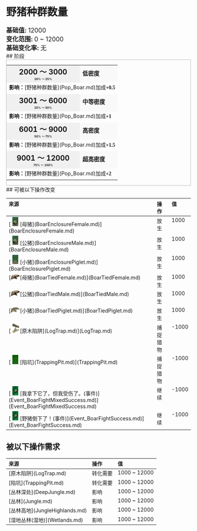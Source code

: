 # 野猪种群数量  
  
<div style="font-size:1.2em"><b>基础值: </b> 12000 </div>  
<div style="font-size:1.2em"><b>变化范围: </b> 0 ~ 12000 </div>  
<div style="font-size:1.2em"><b>基础变化率: </b> 无 </div>  
## 阶段  
<div  style="border:1px solid #BBB"><table><tr style="height:2em;"><td style="background-color:#F0F0F0;text-align:center;width:180px;font-size:1.4em;font-weight:bold;vertical-align:middle;"><div>2000 ～ 3000<div><div style="font-size:0.4em">16% ～ 25%</div></td><td colspan=2 style="font-size:1.1em;vertical-align:middle;background-color:#F9F9F9;"><div><b>低密度</b></div><div style="font-size:0.8em;padding-top:4px;"></div></td></tr><tr><td colspan=2><b>影响：</b>[野猪种群数量](Pop_Boar.md)加成<span style="font-family:ui-monospace"><b>+0.5</b></span></td></tr><tr><td colspan=2></td></tr><tr style="height:2em;"><td style="background-color:#F0F0F0;text-align:center;width:180px;font-size:1.4em;font-weight:bold;vertical-align:middle;"><div>3001 ～ 6000<div><div style="font-size:0.4em">25% ～ 50%</div></td><td colspan=2 style="font-size:1.1em;vertical-align:middle;background-color:#F9F9F9;"><div><b>中等密度</b></div><div style="font-size:0.8em;padding-top:4px;"></div></td></tr><tr><td colspan=2><b>影响：</b>[野猪种群数量](Pop_Boar.md)加成<span style="font-family:ui-monospace"><b>+1</b></span></td></tr><tr><td colspan=2></td></tr><tr style="height:2em;"><td style="background-color:#F0F0F0;text-align:center;width:180px;font-size:1.4em;font-weight:bold;vertical-align:middle;"><div>6001 ～ 9000<div><div style="font-size:0.4em">50% ～ 75%</div></td><td colspan=2 style="font-size:1.1em;vertical-align:middle;background-color:#F9F9F9;"><div><b>高密度</b></div><div style="font-size:0.8em;padding-top:4px;"></div></td></tr><tr><td colspan=2><b>影响：</b>[野猪种群数量](Pop_Boar.md)加成<span style="font-family:ui-monospace"><b>+1.5</b></span></td></tr><tr><td colspan=2></td></tr><tr style="height:2em;"><td style="background-color:#F0F0F0;text-align:center;width:180px;font-size:1.4em;font-weight:bold;vertical-align:middle;"><div>9001 ～ 12000<div><div style="font-size:0.4em">75% ～ 100%</div></td><td colspan=2 style="font-size:1.1em;vertical-align:middle;background-color:#F9F9F9;"><div><b>超高密度</b></div><div style="font-size:0.8em;padding-top:4px;"></div></td></tr><tr><td colspan=2><b>影响：</b>[野猪种群数量](Pop_Boar.md)加成<span style="font-family:ui-monospace"><b>+2</b></span></td></tr><tr><td colspan=2></td></tr></table></div>  
## 可被以下操作改变  
<style>
        .table3114 th,td{
            text-align:left;
            vertical-align:top;
        }
        </style><table class="table table-bordered table3114" data-toggle="table"  ><thead style=""><tr ><th  style=""  >来源</th><th  style=""  >操作</th><th  style=""  data-sortable="true"  >值</th></tr></thead><tr ><td  style=""  >[<div style="width:25px;display:inline-block;text-align:center"><img decoding="async" src="../wiki/Sprite/BoarEnclosureFemale.png" href="a.md" style="max-width:25px;max-height:25px;"></div>[母猪](BoarEnclosureFemale.md)](BoarEnclosureFemale.md)</td><td  style=""  >放生</td><td  style=""  >1000</td></tr><tr ><td  style=""  >[<div style="width:25px;display:inline-block;text-align:center"><img decoding="async" src="../wiki/Sprite/BoarEnclosureMale.png" href="a.md" style="max-width:25px;max-height:25px;"></div>[公猪](BoarEnclosureMale.md)](BoarEnclosureMale.md)</td><td  style=""  >放生</td><td  style=""  >1000</td></tr><tr ><td  style=""  >[<div style="width:25px;display:inline-block;text-align:center"><img decoding="async" src="../wiki/Sprite/Piglet.png" href="a.md" style="max-width:25px;max-height:25px;"></div>[小猪](BoarEnclosurePiglet.md)](BoarEnclosurePiglet.md)</td><td  style=""  >放生</td><td  style=""  >1000</td></tr><tr ><td  style=""  >[<div style="width:25px;display:inline-block;text-align:center"><img decoding="async" src="../wiki/Sprite/BoarFemaleTied.png" href="a.md" style="max-width:25px;max-height:25px;"></div>[母猪](BoarTiedFemale.md)](BoarTiedFemale.md)</td><td  style=""  >放生</td><td  style=""  >1000</td></tr><tr ><td  style=""  >[<div style="width:25px;display:inline-block;text-align:center"><img decoding="async" src="../wiki/Sprite/BoarMaleTied.png" href="a.md" style="max-width:25px;max-height:25px;"></div>[公猪](BoarTiedMale.md)](BoarTiedMale.md)</td><td  style=""  >放生</td><td  style=""  >1000</td></tr><tr ><td  style=""  >[<div style="width:25px;display:inline-block;text-align:center"><img decoding="async" src="../wiki/Sprite/BoarPigletTied.png" href="a.md" style="max-width:25px;max-height:25px;"></div>[小猪](BoarTiedPiglet.md)](BoarTiedPiglet.md)</td><td  style=""  >放生</td><td  style=""  >1000</td></tr><tr ><td  style=""  >[<div style="width:25px;display:inline-block;text-align:center"><img decoding="async" src="../wiki/Sprite/LogTrap.png" href="a.md" style="max-width:25px;max-height:25px;"></div>[原木陷阱](LogTrap.md)](LogTrap.md)</td><td  style=""  >捕捉猎物</td><td  style=""  >-1000</td></tr><tr ><td  style=""  >[<div style="width:25px;display:inline-block;text-align:center"><img decoding="async" src="../wiki/Sprite/TrappingPit.png" href="a.md" style="max-width:25px;max-height:25px;"></div>[陷坑](TrappingPit.md)](TrappingPit.md)</td><td  style=""  >捕捉猎物</td><td  style=""  >-1000</td></tr><tr ><td  style=""  >[<div style="width:25px;display:inline-block;text-align:center"><img decoding="async" src="../wiki/Sprite/BoarEvent.png" href="a.md" style="max-width:25px;max-height:25px;"></div>[我拿下它了，但我受伤了。(事件)](Event_BoarFightMixedSuccess.md)](Event_BoarFightMixedSuccess.md)</td><td  style=""  >继续</td><td  style=""  >-1000</td></tr><tr ><td  style=""  >[<div style="width:25px;display:inline-block;text-align:center"><img decoding="async" src="../wiki/Sprite/BoarEvent.png" href="a.md" style="max-width:25px;max-height:25px;"></div>[野猪倒下了！(事件)](Event_BoarFightSuccess.md)](Event_BoarFightSuccess.md)</td><td  style=""  >继续</td><td  style=""  >-1000</td></tr></tbody></table>  
  
## 被以下操作需求  
<style>
        .table4976 th,td{
            text-align:left;
            vertical-align:top;
        }
        </style><table class="table table-bordered table4976" data-toggle="table"  ><thead style=""><tr ><th  style=""  >来源</th><th  style=""  >操作</th><th  style=""  >值</th></tr></thead><tr ><td  style=""  >[原木陷阱](LogTrap.md)</td><td  style=""  >转化需要</td><td  style=""  >1000 ~ 12000</td></tr><tr ><td  style=""  >[陷坑](TrappingPit.md)</td><td  style=""  >转化需要</td><td  style=""  >1000 ~ 12000</td></tr><tr ><td  style=""  >[丛林深处](DeepJungle.md)</td><td  style=""  >影响</td><td  style=""  >1000 ~ 12000</td></tr><tr ><td  style=""  >[丛林](Jungle.md)</td><td  style=""  >影响</td><td  style=""  >1000 ~ 12000</td></tr><tr ><td  style=""  >[丛林高地](JungleHighlands.md)</td><td  style=""  >影响</td><td  style=""  >1000 ~ 12000</td></tr><tr ><td  style=""  >[湿地丛林(湿地)](Wetlands.md)</td><td  style=""  >影响</td><td  style=""  >1000 ~ 12000</td></tr></tbody></table>  
  


<script>document.title="野猪种群数量 - 卡牌生存百科 Card Survival Wiki";</script>